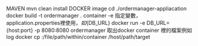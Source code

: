MAVEN
mvn clean install
DOCKER
image
cd ./ordermanager-appliacation
docker build -t ordermanager .
container -e 指定變數，application.properties裡使用${}，如${DB_URL}
docker run -e DB_URL={host:port} -p 8080:8080 ordermanager
取出docker container 裡的檔案例如 log
docker cp :/file/path/within/container /host/path/target

